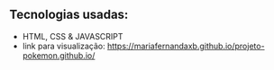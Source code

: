 
## Tecnologias usadas: 
- HTML, CSS & JAVASCRIPT
- link para visualização: https://mariafernandaxb.github.io/projeto-pokemon.github.io/
